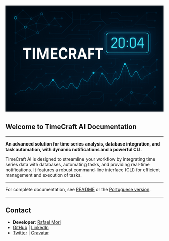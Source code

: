 # ![TimeCraft AI](assets/top_banner.png)

## Welcome to TimeCraft AI Documentation

---

**An advanced solution for time series analysis, database integration, and task automation, with dynamic notifications and a powerful CLI.**

TimeCraft AI is designed to streamline your workflow by integrating time series data with databases, automating tasks, and providing real-time notifications. It features a robust command-line interface (CLI) for efficient management and execution of tasks.

---

For complete documentation, see [README](README.en) or the [Portuguese version](README.pt-BR).

---

## Contact

- **Developer**: [Rafael Mori](mailto:faelmori@gmail.com)  
- [GitHub](<https://github.com/rafa-mori/timecraft>) | [LinkedIn](<https://www.linkedin.com/in/rafa-mori>)
- [Twitter](<https://twitter.com/faelOmori>) | [Gravatar](<https://rafamori.pro>)

